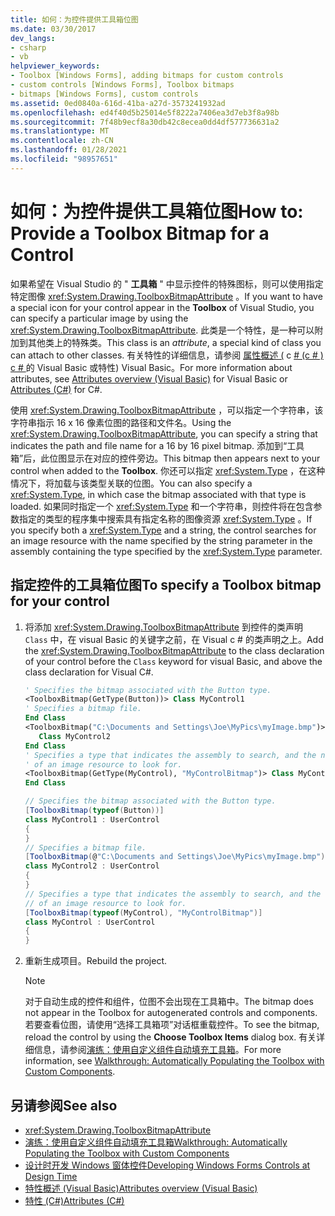 ```yaml
---
title: 如何：为控件提供工具箱位图
ms.date: 03/30/2017
dev_langs:
- csharp
- vb
helpviewer_keywords:
- Toolbox [Windows Forms], adding bitmaps for custom controls
- custom controls [Windows Forms], Toolbox bitmaps
- bitmaps [Windows Forms], custom controls
ms.assetid: 0ed0840a-616d-41ba-a27d-3573241932ad
ms.openlocfilehash: ed4f40d5b25014e5f8222a7406ea3d7eb3f8a98b
ms.sourcegitcommit: 7f48b9ecf8a30db42c8ecea0dd4df577736631a2
ms.translationtype: MT
ms.contentlocale: zh-CN
ms.lasthandoff: 01/28/2021
ms.locfileid: "98957651"
---
```

# <a name="how-to-provide-a-toolbox-bitmap-for-a-control"></a><span data-ttu-id="16e0a-102">如何：为控件提供工具箱位图</span><span class="sxs-lookup"><span data-stu-id="16e0a-102">How to: Provide a Toolbox Bitmap for a Control</span></span>

<span data-ttu-id="16e0a-103">如果希望在 Visual Studio 的 " **工具箱** " 中显示控件的特殊图标，则可以使用指定特定图像 <xref:System.Drawing.ToolboxBitmapAttribute> 。</span><span class="sxs-lookup"><span data-stu-id="16e0a-103">If you want to have a special icon for your control appear in the **Toolbox** of Visual Studio, you can specify a particular image by using the <xref:System.Drawing.ToolboxBitmapAttribute>.</span></span> <span data-ttu-id="16e0a-104">此类是一个特性，是一种可以附加到其他类上的特殊类。</span><span class="sxs-lookup"><span data-stu-id="16e0a-104">This class is an *attribute*, a special kind of class you can attach to other classes.</span></span> <span data-ttu-id="16e0a-105">有关特性的详细信息，请参阅 [属性概述 (](/dotnet/visual-basic/programming-guide/concepts/attributes/index) c [# (c # ) c # ](/dotnet/csharp/programming-guide/concepts/attributes/index) 的 Visual Basic 或特性) Visual Basic。</span><span class="sxs-lookup"><span data-stu-id="16e0a-105">For more information about attributes, see [Attributes overview (Visual Basic)](/dotnet/visual-basic/programming-guide/concepts/attributes/index) for Visual Basic or [Attributes (C#)](/dotnet/csharp/programming-guide/concepts/attributes/index) for C#.</span></span>

<span data-ttu-id="16e0a-106">使用 <xref:System.Drawing.ToolboxBitmapAttribute> ，可以指定一个字符串，该字符串指示 16 x 16 像素位图的路径和文件名。</span><span class="sxs-lookup"><span data-stu-id="16e0a-106">Using the <xref:System.Drawing.ToolboxBitmapAttribute>, you can specify a string that indicates the path and file name for a 16 by 16 pixel bitmap.</span></span> <span data-ttu-id="16e0a-107">添加到“工具箱”后，此位图显示在对应的控件旁边。</span><span class="sxs-lookup"><span data-stu-id="16e0a-107">This bitmap then appears next to your control when added to the **Toolbox**.</span></span> <span data-ttu-id="16e0a-108">你还可以指定 <xref:System.Type> ，在这种情况下，将加载与该类型关联的位图。</span><span class="sxs-lookup"><span data-stu-id="16e0a-108">You can also specify a <xref:System.Type>, in which case the bitmap associated with that type is loaded.</span></span> <span data-ttu-id="16e0a-109">如果同时指定一个 <xref:System.Type> 和一个字符串，则控件将在包含参数指定的类型的程序集中搜索具有指定名称的图像资源 <xref:System.Type> 。</span><span class="sxs-lookup"><span data-stu-id="16e0a-109">If you specify both a <xref:System.Type> and a string, the control searches for an image resource with the name specified by the string parameter in the assembly containing the type specified by the <xref:System.Type> parameter.</span></span>

## <a name="to-specify-a-toolbox-bitmap-for-your-control"></a><span data-ttu-id="16e0a-110">指定控件的工具箱位图</span><span class="sxs-lookup"><span data-stu-id="16e0a-110">To specify a Toolbox bitmap for your control</span></span>

1. <span data-ttu-id="16e0a-111">将添加 <xref:System.Drawing.ToolboxBitmapAttribute> 到控件的类声明 `Class` 中，在 visual Basic 的关键字之前，在 Visual c # 的类声明之上。</span><span class="sxs-lookup"><span data-stu-id="16e0a-111">Add the <xref:System.Drawing.ToolboxBitmapAttribute> to the class declaration of your control before the `Class` keyword for visual Basic, and above the class declaration for Visual C#.</span></span>

    ```vb
    ' Specifies the bitmap associated with the Button type.
    <ToolboxBitmap(GetType(Button))> Class MyControl1
    ' Specifies a bitmap file.
    End Class
    <ToolboxBitmap("C:\Documents and Settings\Joe\MyPics\myImage.bmp")> _
       Class MyControl2
    End Class
    ' Specifies a type that indicates the assembly to search, and the name
    ' of an image resource to look for.
    <ToolboxBitmap(GetType(MyControl), "MyControlBitmap")> Class MyControl
    End Class
    ```

    ```csharp
    // Specifies the bitmap associated with the Button type.
    [ToolboxBitmap(typeof(Button))]
    class MyControl1 : UserControl
    {
    }
    // Specifies a bitmap file.
    [ToolboxBitmap(@"C:\Documents and Settings\Joe\MyPics\myImage.bmp")]
    class MyControl2 : UserControl
    {
    }
    // Specifies a type that indicates the assembly to search, and the name
    // of an image resource to look for.
    [ToolboxBitmap(typeof(MyControl), "MyControlBitmap")]
    class MyControl : UserControl
    {
    }
    ```

2. <span data-ttu-id="16e0a-112">重新生成项目。</span><span class="sxs-lookup"><span data-stu-id="16e0a-112">Rebuild the project.</span></span>

    > [!NOTE]
    > <span data-ttu-id="16e0a-113">对于自动生成的控件和组件，位图不会出现在工具箱中。</span><span class="sxs-lookup"><span data-stu-id="16e0a-113">The bitmap does not appear in the Toolbox for autogenerated controls and components.</span></span> <span data-ttu-id="16e0a-114">若要查看位图，请使用“选择工具箱项”对话框重载控件。</span><span class="sxs-lookup"><span data-stu-id="16e0a-114">To see the bitmap, reload the control by using the **Choose Toolbox Items** dialog box.</span></span> <span data-ttu-id="16e0a-115">有关详细信息，请参阅[演练：使用自定义组件自动填充工具箱](walkthrough-automatically-populating-the-toolbox-with-custom-components.md)。</span><span class="sxs-lookup"><span data-stu-id="16e0a-115">For more information, see [Walkthrough: Automatically Populating the Toolbox with Custom Components](walkthrough-automatically-populating-the-toolbox-with-custom-components.md).</span></span>

## <a name="see-also"></a><span data-ttu-id="16e0a-116">另请参阅</span><span class="sxs-lookup"><span data-stu-id="16e0a-116">See also</span></span>

- <xref:System.Drawing.ToolboxBitmapAttribute>
- [<span data-ttu-id="16e0a-117">演练：使用自定义组件自动填充工具箱</span><span class="sxs-lookup"><span data-stu-id="16e0a-117">Walkthrough: Automatically Populating the Toolbox with Custom Components</span></span>](walkthrough-automatically-populating-the-toolbox-with-custom-components.md)
- [<span data-ttu-id="16e0a-118">设计时开发 Windows 窗体控件</span><span class="sxs-lookup"><span data-stu-id="16e0a-118">Developing Windows Forms Controls at Design Time</span></span>](developing-windows-forms-controls-at-design-time.md)
- [<span data-ttu-id="16e0a-119">特性概述 (Visual Basic)</span><span class="sxs-lookup"><span data-stu-id="16e0a-119">Attributes overview (Visual Basic)</span></span>](/dotnet/visual-basic/programming-guide/concepts/attributes/index)
- [<span data-ttu-id="16e0a-120">特性 (C#)</span><span class="sxs-lookup"><span data-stu-id="16e0a-120">Attributes (C#)</span></span>](/dotnet/csharp/programming-guide/concepts/attributes/index)
